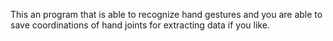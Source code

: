 This an program that is able to recognize hand gestures and you are able to save coordinations of hand joints for extracting data if you like.
